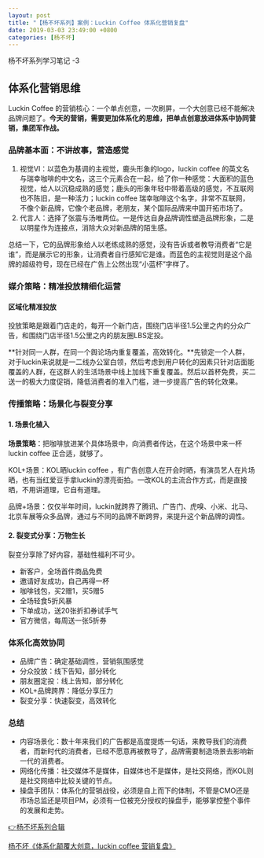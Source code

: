 ```yaml
---
layout: post
title: "【杨不坏系列】案例：Luckin Coffee 体系化营销复盘"
date: 2019-03-03 23:49:00 +0800
categories: [杨不坏]
---
```


杨不坏系列学习笔记 -3

## 体系化营销思维

Luckin Coffee 的营销核心：一个单点创意，一次刷屏，一个大创意已经不能解决品牌问题了。**今天的营销，需要更加体系化的思维，把单点创意放进体系中协同营销，集团军作战。**

### 品牌基本面：不讲故事，营造感觉

1. 视觉VI：以蓝色为基调的主视觉，鹿头形象的logo，luckin coffee 的英文名与瑞幸咖啡的中文名，这三个元素合在一起，给了你一种感觉：大面积的蓝色视觉，给人以沉稳成熟的感觉；鹿头的形象年轻中带着高级的感觉，不互联网也不陈旧，是一种活力；luckin coffee 瑞幸咖啡这个名字，非常不互联网，不像个新品牌，它像个老品牌，老朋友，某个国际品牌来中国开拓市场了。
2. 代言人：选择了张震与汤唯两位。一是传达自身品牌调性塑造品牌形象，二是以明星作为连接点，消除大众对新品牌的陌生感。

总结一下，它的品牌形象给人以老练成熟的感觉，没有告诉或者教导消费者“它是谁”，而是展示它的形象，让消费者自行感知它是谁。而蓝色的主视觉则是这个品牌的超级符号，现在已经在广告上公然出现“小蓝杯”字样了。

### 媒介策略：精准投放精细化运营

#### 区域化精准投放

投放策略是跟着门店走的，每开一个新门店，围绕门店半径1.5公里之内的分众广告，和围绕门店半径1.5公里之内的朋友圈LBS定投。

**针对同一人群，在同一个舆论场内重复覆盖，高效转化。**先锁定一个人群，对于luckin来说就是一二线办公室白领，然后考虑到用户转化的因素只针对店面能覆盖的人群，在这群人的生活场景中线上加线下重复覆盖。然后以首杯免费，买二送一的极大力度促销，降低消费者的准入门槛，进一步提高广告的转化效果。

### 传播策略：场景化与裂变分享

#### 1. 场景化植入

**场景策略**：把咖啡放进某个具体场景中，向消费者传达，在这个场景中来一杯luckin coffee 正合适，就够了。

KOL+场景：KOL晒luckin coffee ，有广告创意人在开会时晒，有演员艺人在片场晒，也有当红爱豆手拿luckin的漂亮街拍。一改KOL的主流合作方式，而是直接晒，不用讲道理，它自有道理。

品牌+场景：仅仅半年时间，luckin就跨界了腾讯、广告门、虎嗅、小米、北马、北京车展等众多品牌，通过与不同的品牌不断跨界，来提升这个新品牌的调性。

#### 2. 裂变式分享：万物生长

裂变分享除了好内容，基础性福利不可少。

* 新客户，全场首件商品免费
* 邀请好友成功，自己再得一杯
* 咖啡钱包，买2赠1，买5赠5
* 全场轻食5折风暴
* 下单成功，送20张折扣券试手气
* 官方微信，每周送一张5折券

### 体系化高效协同

* 品牌广告：确定基础调性，营销氛围感觉
* 分众投放：线下告知，部分转化
* 朋友圈定投：线上告知，部分转化
* KOL+品牌跨界：降低分享压力
* 裂变分享：快速裂变，高效转化

### 总结

* 内容场景化：数十年来我们的广告都是高度提炼一句话，来教导我们的消费者，而新时代的消费者，已经不愿意再被教导了，品牌需要制造场景去影响新一代的消费者。
* 网络化传播：社交媒体不是媒体，自媒体也不是媒体，是社交网络，而KOL则是社交网络中比较关键的节点。
* 操盘手团队：体系化的营销战役，必须是自上而下的体制，不管是CMO还是市场总监还是项目PM，必须有一位被充分授权的操盘手，能够掌控整个事件的发展和走势。

[👉杨不坏系列合辑](./ybh.html)

[杨不坏《体系化颠覆大创意，luckin coffee 营销复盘》](https://mp.weixin.qq.com/s/6krLPQnuwfyQoGYeBLrdXQ)

